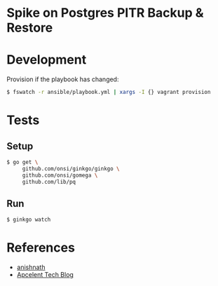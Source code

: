 # Spike on Postgres PITR Backup & Restore

# Development

Provision if the playbook has changed:

```sh
$ fswatch -r ansible/playbook.yml | xargs -I {} vagrant provision
```

# Tests

## Setup

```sh
$ go get \
     github.com/onsi/ginkgo/ginkgo \
     github.com/onsi/gomega \
     github.com/lib/pq
```

## Run

```sh
$ ginkgo watch
```

# References

* [anishnath](https://github.com/anishnath/postgres)
* [Apcelent Tech Blog](https://blog.apcelent.com/using-ansible-to-set-up-postgresql.html)

